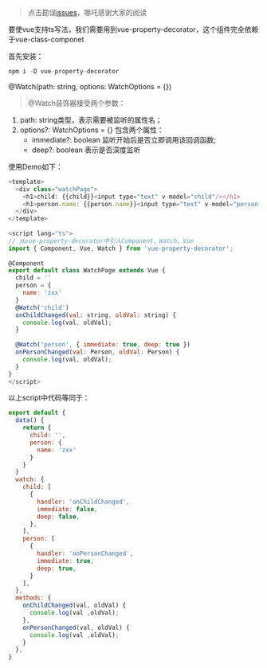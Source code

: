 > 点击勘误[issues](https://github.com/webVueBlog/learn-web/issues)，哪吒感谢大家的阅读

要使vue支持ts写法，我们需要用到vue-property-decorator，这个组件完全依赖于vue-class-componet

首先安装：

```js
npm i -D vue-property-decorator
```

@Watch(path: string, options: WatchOptions = {}) 

> @Watch装饰器接受两个参数：

1. path: string类型，表示需要被监听的属性名；
2. options?: WatchOptions = {} 包含两个属性： 
	- immediate?: boolean 监听开始后是否立即调用该回调函数; 
	- deep?: boolean 表示是否深度监听

使用Demo如下：

```js
<template>
  <div class="watchPage">
    <h1>child: {{child}}<input type="text" v-model="child"/></h1>
    <h1>person.name: {{person.name}}<input type="text" v-model="person.name"/></h1>
  </div>
</template>
 
<script lang="ts">
// 从vue-property-decorator中引入Component、Watch、Vue
import { Component, Vue, Watch } from 'vue-property-decorator';
 
@Component
export default class WatchPage extends Vue {
  child = ''
  person = {
    name: 'zxx'
  }
  @Watch('child')
  onChildChanged(val: string, oldVal: string) {
    console.log(val, oldVal);
  }
 
  @Watch('person', { immediate: true, deep: true })
  onPersonChanged(val: Person, oldVal: Person) {
    console.log(val, oldVal);
  }
}
</script>
```

以上script中代码等同于：

```js
export default {
  data() {
    return {
      child: '',
      person: {
        name: 'zxx'
      }
    }
  }
  watch: {
    child: [
      {
        handler: 'onChildChanged',
        immediate: false,
        deep: false,
      },
    ],
    person: [
      {
        handler: 'onPersonChanged',
        immediate: true,
        deep: true,
      }
    ],
  },
  methods: {
    onChildChanged(val, oldVal) {
      console.log(val ,oldVal);
    },
    onPersonChanged(val, oldVal) {
      console.log(val ,oldVal);
    }
  },
}
```

